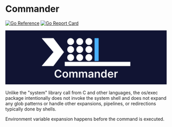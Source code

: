 # Commander

[![Go Reference](https://pkg.go.dev/badge/github.com/BacchusJackson/commander.svg)](https://pkg.go.dev/github.com/BacchusJackson/commander)
[![Go Report Card](https://goreportcard.com/badge/github.com/BacchusJackson/commander)](https://goreportcard.com/report/github.com/BacchusJackson/commander)


![Commander Logo](assets/commander-logo-dark-theme-splash.png)


Unlike the "system" library call from C and other languages, the os/exec package intentionally does not invoke the 
system shell and does not expand any glob patterns or handle other expansions, pipelines, or redirections typically 
done by shells. 

Environment variable expansion happens before the command is executed.

